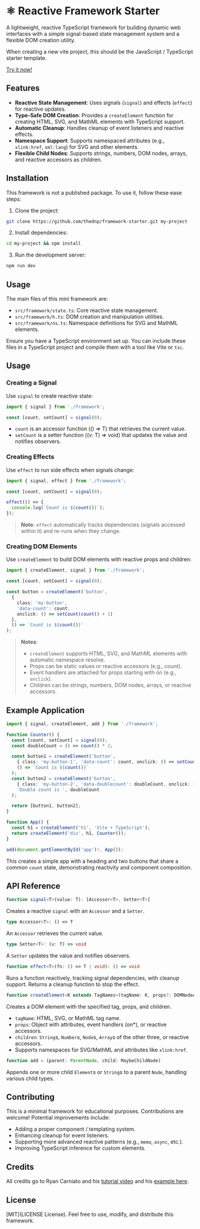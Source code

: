 # ⚛️ Reactive Framework Starter

A lightweight, reactive TypeScript framework for building dynamic web interfaces with a simple signal-based state management system and a flexible DOM creation utility.

When creating a new vite project, this should be the JavaScript / TypeScript starter template.

[Try it now!](https://stackblitz.com/fork/github/thednp/framework-starter)

## Features

- **Reactive State Management**: Uses signals (`signal`) and effects (`effect`) for reactive updates.
- **Type-Safe DOM Creation**: Provides a `createElement` function for creating HTML, SVG, and MathML elements with TypeScript support.
- **Automatic Cleanup**: Handles cleanup of event listeners and reactive effects.
- **Namespace Support**: Supports namespaced attributes (e.g., `xlink:href`, `xml:lang`) for SVG and other elements.
- **Flexible Child Nodes**: Supports strings, numbers, DOM nodes, arrays, and reactive accessors as children.

## Installation

This framework is not a published package. To use it, follow these ease steps:

1) Clone the project:

```bash
git clone https://github.com/thednp/framework-starter.git my-project
```

2) Install dependencies:

```bash
cd my-project && npm install
```

3) Run the development server:
```bash
npm run dev
```


## Usage

The main files of this mini framework are:
- `src/framework/state.ts`: Core reactive state management.
- `src/framework/h.ts`: DOM creation and manipulation utilities.
- `src/framework/ns.ts`: Namespace definitions for SVG and MathML elements.

Ensure you have a TypeScript environment set up. You can include these files in a TypeScript project and compile them with a tool like Vite or `tsc`.

## Usage

### Creating a Signal

Use `signal` to create reactive state:

```ts
import { signal } from './framework';

const [count, setCount] = signal(0);
```
* `count` is an accessor function (() => T) that retrieves the current value.
* `setCount` is a setter function ((v: T) => void) that updates the value and notifies observers.


### Creating Effects

Use `effect` to run side effects when signals change:

```ts
import { signal, effect } from './framework';

const [count, setCount] = signal(0);

effect(() => {
  console.log(`Count is ${count()}`);
});
```

> **Note**: `effect` automatically tracks dependencies (signals accessed within it) and re-runs when they change.


### Creating DOM Elements

Use `createElement` to build DOM elements with reactive props and children:

```ts
import { createElement, signal } from './framework';

const [count, setCount] = signal(0);

const button = createElement('button', 
  { 
    class: 'my-button', 
    'data-count': count, 
    onclick: () => setCount(count() + 1) 
  },
  () => `Count is ${count()}`
);
```

> **Notes**:
> * `createElement` supports HTML, SVG, and MathML elements with automatic namespace resolve.
> * Props can be static values or reactive accessors (e.g., count).
> * Event handlers are attached for props starting with on (e.g., `onclick`).
> * Children can be strings, numbers, DOM nodes, arrays, or reactive accessors.


## Example Application
```ts
import { signal, createElement, add } from './framework';

function Counter() {
  const [count, setCount] = signal(0);
  const doubleCount = () => count() * 2;

  const button1 = createElement('button', 
    { class: 'my-button-1', 'data-count': count, onclick: () => setCount(count() + 1) },
    () => `Count is ${count()}`
  );
  const button2 = createElement('button', 
    { class: 'my-button-2', 'data-doublecount': doubleCount, onclick: () => setCount(count() + 1) },
    'Double count is ', doubleCount
  );

  return [button1, button2];
}

function App() {
  const h1 = createElement('h1', 'Vite + TypeScript');
  return createElement('div', h1, Counter());
}

add(document.getElementById('app')!, App());
```

This creates a simple app with a heading and two buttons that share a common `count` state, demonstrating reactivity and component composition.


## API Reference
```ts
function signal<T>(value: T): [Accessor<T>, Setter<T>]
```
Creates a reactive `signal` with an `Accessor` and a `Setter`.

```ts
type Accessor<T>: () => T
```
An `Accessor` retrieves the current value.

```ts
type Setter<T>: (v: T) => void
```
A `Setter` updates the value and notifies observers.

```ts
function effect<T>(fn: () => T | void): () => void
```
Runs a function reactively, tracking signal dependencies, with cleanup support.
Returns a cleanup function to stop the effect.

```ts
function createElement<K extends TagNames>(tagName: K, props?: DOMNodeAttributes | MaybeChildNode, ...children: MaybeChildNode[]): DOMElement
```
Creates a DOM element with the specified tag, props, and children.
* `tagName`: HTML, SVG, or MathML tag name.
* `props`: Object with attributes, event handlers (on*), or reactive accessors.
* `children`: `String`s, `Number`s, `Node`s, `Array`s of the other three, or reactive accessors.
* Supports namespaces for SVG/MathML and attributes like `xlink:href`.

```ts
function add = (parent: ParentNode, child: MaybeChildNode)
```
Appends one or more child `Element`s or `String`s to a parent `Node`, handling various child types.


## Contributing
This is a minimal framework for educational purposes. Contributions are welcome! Potential improvements include:
* Adding a proper component / templating system.
* Enhancing cleanup for event listeners.
* Supporting more advanced reactive patterns (e.g., `memo`, `async`, etc.).
* Improving TypeScript inference for custom elements.


## Credits
All credits go to Ryan Carniato and his [tutorial video](https://www.youtube.com/watch?v=0C-y59betmY) and his [example here](https://playground.solidjs.com/anonymous/e89f77f1-19b3-4286-8dff-31902de34bdd).


## License
[MIT](LICENSE License). Feel free to use, modify, and distribute this framework.
